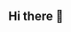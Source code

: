 ## Hi there 👋

<!--
**Millydev09/Millydev09** is a ✨ _special_ ✨ repository because its `README.md` (this file) appears on your GitHub profile.

Here are some ideas to get you started:

- 🔭 I'm looking for an opportunity to have my first internship;
- 🌱 I’m currently learning  html,css, javascript and  c++;
- 👯 I’m looking to collaborate on web projects with back and front-end;
- 🤔 I’m looking for help with solution development and learn new tecnologies;
- 📫 How to reach me: jamillyvieiradasilva0@gmail.com;

